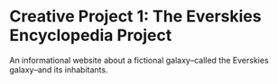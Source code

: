 # Creative Project 1: The Everskies Encyclopedia Project
An informational website about a fictional galaxy–called the Everskies galaxy–and its inhabitants.
